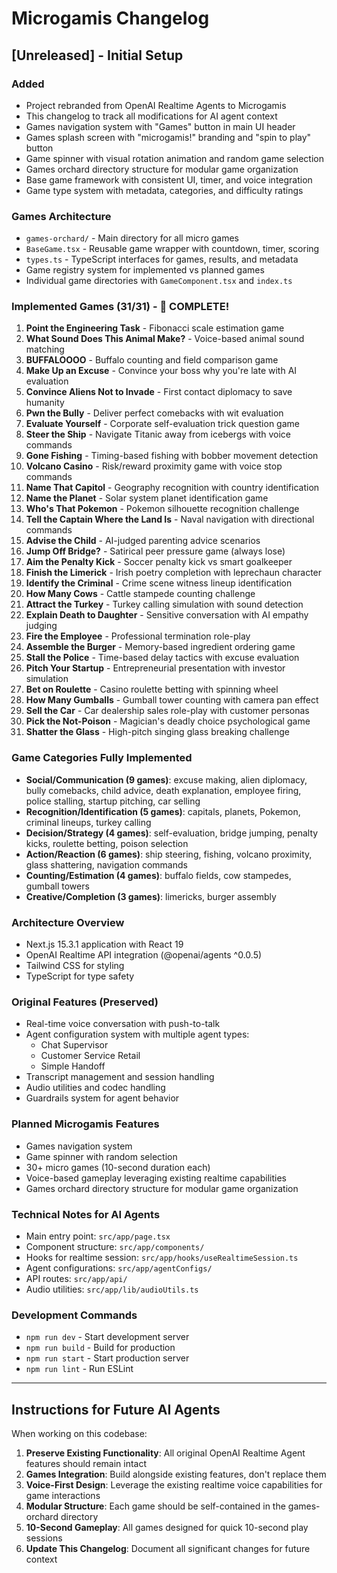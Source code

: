 # Microgamis Changelog

## [Unreleased] - Initial Setup

### Added
- Project rebranded from OpenAI Realtime Agents to Microgamis
- This changelog to track all modifications for AI agent context
- Games navigation system with "Games" button in main UI header
- Games splash screen with "microgamis!" branding and "spin to play" button
- Game spinner with visual rotation animation and random game selection
- Games orchard directory structure for modular game organization
- Base game framework with consistent UI, timer, and voice integration
- Game type system with metadata, categories, and difficulty ratings

### Games Architecture
- `games-orchard/` - Main directory for all micro games
- `BaseGame.tsx` - Reusable game wrapper with countdown, timer, scoring
- `types.ts` - TypeScript interfaces for games, results, and metadata  
- Game registry system for implemented vs planned games
- Individual game directories with `GameComponent.tsx` and `index.ts`

### Implemented Games (31/31) - 🎉 COMPLETE! 
1. **Point the Engineering Task** - Fibonacci scale estimation game
2. **What Sound Does This Animal Make?** - Voice-based animal sound matching  
3. **BUFFALOOOO** - Buffalo counting and field comparison game
4. **Make Up an Excuse** - Convince your boss why you're late with AI evaluation
5. **Convince Aliens Not to Invade** - First contact diplomacy to save humanity
6. **Pwn the Bully** - Deliver perfect comebacks with wit evaluation
7. **Evaluate Yourself** - Corporate self-evaluation trick question game
8. **Steer the Ship** - Navigate Titanic away from icebergs with voice commands
9. **Gone Fishing** - Timing-based fishing with bobber movement detection
10. **Volcano Casino** - Risk/reward proximity game with voice stop commands
11. **Name That Capitol** - Geography recognition with country identification
12. **Name the Planet** - Solar system planet identification game
13. **Who's That Pokemon** - Pokemon silhouette recognition challenge
14. **Tell the Captain Where the Land Is** - Naval navigation with directional commands
15. **Advise the Child** - AI-judged parenting advice scenarios
16. **Jump Off Bridge?** - Satirical peer pressure game (always lose)
17. **Aim the Penalty Kick** - Soccer penalty kick vs smart goalkeeper
18. **Finish the Limerick** - Irish poetry completion with leprechaun character
19. **Identify the Criminal** - Crime scene witness lineup identification
20. **How Many Cows** - Cattle stampede counting challenge
21. **Attract the Turkey** - Turkey calling simulation with sound detection
22. **Explain Death to Daughter** - Sensitive conversation with AI empathy judging
23. **Fire the Employee** - Professional termination role-play
24. **Assemble the Burger** - Memory-based ingredient ordering game
25. **Stall the Police** - Time-based delay tactics with excuse evaluation
26. **Pitch Your Startup** - Entrepreneurial presentation with investor simulation
27. **Bet on Roulette** - Casino roulette betting with spinning wheel
28. **How Many Gumballs** - Gumball tower counting with camera pan effect
29. **Sell the Car** - Car dealership sales role-play with customer personas
30. **Pick the Not-Poison** - Magician's deadly choice psychological game
31. **Shatter the Glass** - High-pitch singing glass breaking challenge

### Game Categories Fully Implemented
- **Social/Communication (9 games)**: excuse making, alien diplomacy, bully comebacks, child advice, death explanation, employee firing, police stalling, startup pitching, car selling
- **Recognition/Identification (5 games)**: capitals, planets, Pokemon, criminal lineups, turkey calling
- **Decision/Strategy (4 games)**: self-evaluation, bridge jumping, penalty kicks, roulette betting, poison selection
- **Action/Reaction (6 games)**: ship steering, fishing, volcano proximity, glass shattering, navigation commands
- **Counting/Estimation (4 games)**: buffalo fields, cow stampedes, gumball towers
- **Creative/Completion (3 games)**: limericks, burger assembly

### Architecture Overview
- Next.js 15.3.1 application with React 19
- OpenAI Realtime API integration (@openai/agents ^0.0.5)
- Tailwind CSS for styling
- TypeScript for type safety

### Original Features (Preserved)
- Real-time voice conversation with push-to-talk
- Agent configuration system with multiple agent types:
  - Chat Supervisor
  - Customer Service Retail
  - Simple Handoff
- Transcript management and session handling
- Audio utilities and codec handling
- Guardrails system for agent behavior

### Planned Microgamis Features
- Games navigation system
- Game spinner with random selection
- 30+ micro games (10-second duration each)
- Voice-based gameplay leveraging existing realtime capabilities
- Games orchard directory structure for modular game organization

### Technical Notes for AI Agents
- Main entry point: `src/app/page.tsx`
- Component structure: `src/app/components/`
- Hooks for realtime session: `src/app/hooks/useRealtimeSession.ts`
- Agent configurations: `src/app/agentConfigs/`
- API routes: `src/app/api/`
- Audio utilities: `src/app/lib/audioUtils.ts`

### Development Commands
- `npm run dev` - Start development server
- `npm run build` - Build for production  
- `npm run start` - Start production server
- `npm run lint` - Run ESLint

---

## Instructions for Future AI Agents

When working on this codebase:

1. **Preserve Existing Functionality**: All original OpenAI Realtime Agent features should remain intact
2. **Games Integration**: Build alongside existing features, don't replace them
3. **Voice-First Design**: Leverage the existing realtime voice capabilities for game interactions
4. **Modular Structure**: Each game should be self-contained in the games-orchard directory
5. **10-Second Gameplay**: All games designed for quick 10-second play sessions
6. **Update This Changelog**: Document all significant changes for future context
